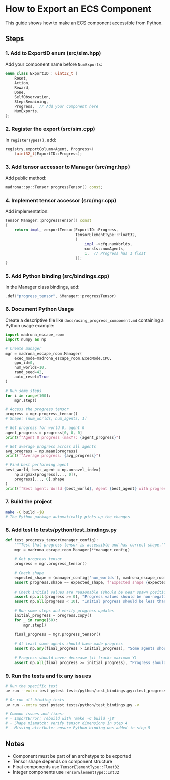 # How to Export an ECS Component

This guide shows how to make an ECS component accessible from Python.

## Steps

### 1. Add to ExportID enum (src/sim.hpp)
Add your component name before `NumExports`:
```cpp
enum class ExportID : uint32_t {
    Reset,
    Action,
    Reward,
    Done,
    SelfObservation,
    StepsRemaining,
    Progress,  // Add your component here
    NumExports,
};
```

### 2. Register the export (src/sim.cpp)
In `registerTypes()`, add:
```cpp
registry.exportColumn<Agent, Progress>(
    (uint32_t)ExportID::Progress);
```

### 3. Add tensor accessor to Manager (src/mgr.hpp)
Add public method:
```cpp
madrona::py::Tensor progressTensor() const;
```

### 4. Implement tensor accessor (src/mgr.cpp)
Add implementation:
```cpp
Tensor Manager::progressTensor() const
{
    return impl_->exportTensor(ExportID::Progress,
                               TensorElementType::Float32,
                               {
                                   impl_->cfg.numWorlds,
                                   consts::numAgents,
                                   1,  // Progress has 1 float
                               });
}
```

### 5. Add Python binding (src/bindings.cpp)
In the Manager class bindings, add:
```cpp
.def("progress_tensor", &Manager::progressTensor)
```

### 6. Document Python Usage

Create a descriptive file like `docs/using_progress_component.md` containing a Python usage example:

```python
import madrona_escape_room
import numpy as np

# Create manager
mgr = madrona_escape_room.Manager(
    exec_mode=madrona_escape_room.ExecMode.CPU,
    gpu_id=0,
    num_worlds=10,
    rand_seed=42,
    auto_reset=True
)

# Run some steps
for i in range(100):
    mgr.step()

# Access the progress tensor
progress = mgr.progress_tensor()
# Shape: [num_worlds, num_agents, 1]

# Get progress for world 0, agent 0
agent_progress = progress[0, 0, 0]
print(f"Agent 0 progress (maxY): {agent_progress}")

# Get average progress across all agents
avg_progress = np.mean(progress)
print(f"Average progress: {avg_progress}")

# Find best performing agent
best_world, best_agent = np.unravel_index(
    np.argmax(progress[..., 0]), 
    progress[..., 0].shape
)
print(f"Best agent: World {best_world}, Agent {best_agent} with progress {progress[best_world, best_agent, 0]}")
```

### 7. Build the project

```bash
make -C build -j8
# The Python package automatically picks up the changes
```

### 8. Add test to tests/python/test_bindings.py

```python
def test_progress_tensor(manager_config):
    """Test that progress tensor is accessible and has correct shape."""
    mgr = madrona_escape_room.Manager(**manager_config)
    
    # Get progress tensor
    progress = mgr.progress_tensor()
    
    # Check shape
    expected_shape = (manager_config['num_worlds'], madrona_escape_room.NUM_AGENTS, 1)
    assert progress.shape == expected_shape, f"Expected shape {expected_shape}, got {progress.shape}"
    
    # Check initial values are reasonable (should be near spawn position)
    assert np.all(progress >= 0), "Progress values should be non-negative"
    assert np.all(progress < 10), "Initial progress should be less than 10"
    
    # Run some steps and verify progress updates
    initial_progress = progress.copy()
    for _ in range(50):
        mgr.step()
    
    final_progress = mgr.progress_tensor()
    
    # At least some agents should have made progress
    assert np.any(final_progress > initial_progress), "Some agents should have made progress"
    
    # Progress should never decrease (it tracks maximum Y)
    assert np.all(final_progress >= initial_progress), "Progress should never decrease"
```

### 9. Run the tests and fix any issues

```bash
# Run the specific test
uv run --extra test pytest tests/python/test_bindings.py::test_progress_tensor -v

# Or run all binding tests
uv run --extra test pytest tests/python/test_bindings.py -v

# Common issues and fixes:
# - ImportError: rebuild with 'make -C build -j8'
# - Shape mismatch: verify tensor dimensions in step 4
# - Missing attribute: ensure Python binding was added in step 5
```

## Notes
- Component must be part of an archetype to be exported
- Tensor shape depends on component structure
- Float components use `TensorElementType::Float32`
- Integer components use `TensorElementType::Int32`